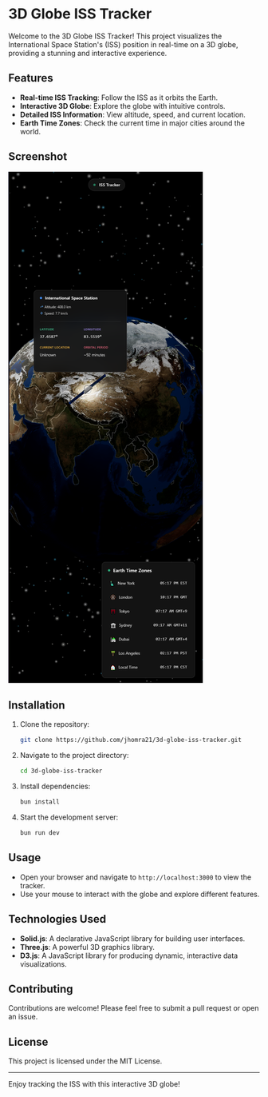 # 3D Globe ISS Tracker

Welcome to the 3D Globe ISS Tracker! This project visualizes the International Space Station's (ISS) position in real-time on a 3D globe, providing a stunning and interactive experience.

## Features

- **Real-time ISS Tracking**: Follow the ISS as it orbits the Earth.
- **Interactive 3D Globe**: Explore the globe with intuitive controls.
- **Detailed ISS Information**: View altitude, speed, and current location.
- **Earth Time Zones**: Check the current time in major cities around the world.

## Screenshot

![3D Globe ISS Tracker](./public/3dGlobeIssTracker.png)

## Installation

1. Clone the repository:
   ```bash
   git clone https://github.com/jhomra21/3d-globe-iss-tracker.git
   ```
2. Navigate to the project directory:
   ```bash
   cd 3d-globe-iss-tracker
   ```
3. Install dependencies:
   ```bash
   bun install
   ```
4. Start the development server:
   ```bash
   bun run dev
   ```

## Usage

- Open your browser and navigate to `http://localhost:3000` to view the tracker.
- Use your mouse to interact with the globe and explore different features.

## Technologies Used

- **Solid.js**: A declarative JavaScript library for building user interfaces.
- **Three.js**: A powerful 3D graphics library.
- **D3.js**: A JavaScript library for producing dynamic, interactive data visualizations.

## Contributing

Contributions are welcome! Please feel free to submit a pull request or open an issue.

## License

This project is licensed under the MIT License.

---

Enjoy tracking the ISS with this interactive 3D globe!